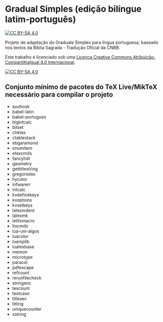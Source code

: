 # Gradual Simples (edição bilíngue latim-português)
[![CC BY-SA 4.0][cc-by-sa-shield]][cc-by-sa]

Projeto de adaptação do Graduale Simplex para língua portuguesa, baseado nos textos da Bíblia Sagrada - Tradução Oficial da CNBB.

Este trabalho é licenciado sob uma
[Licença Creative Commons Atribuição-CompartilhaIgual 4.0 Internacional][cc-by-sa].

[![CC BY-SA 4.0][cc-by-sa-image]][cc-by-sa]

[cc-by-sa]: https://creativecommons.org/licenses/by-sa/4.0/deed.pt_BR
[cc-by-sa-image]: https://licensebuttons.net/l/by-sa/4.0/88x31.png
[cc-by-sa-shield]: https://img.shields.io/badge/License-CC%20BY--SA%204.0-lightgrey.svg

## Conjunto mínimo de pacotes do TeX Live/MikTeX necessário para compilar o projeto

- auxhook
- babel-latin
- babel-portugues
- bigintcalc
- bitset
- chktex
- ctablestack
- ebgaramond
- enumitem
- etexcmds
- fancyhdr
- geometry
- gettitlestring
- gregoriotex
- hycolor
- infwarerr
- intcalc
- kvdefinekeys
- kvoptions
- kvsetkeys
- latexindent
- latexmk
- letltxmacro
- ltxcmds
- lua-uni-algos
- luacolor
- luamplib
- luatexbase
- memoir
- microtype
- paracol
- pdfescape
- refcount
- rerunfilecheck
- stringenc
- texcount
- textcase
- titlesec
- titling
- uniquecounter
- xstring